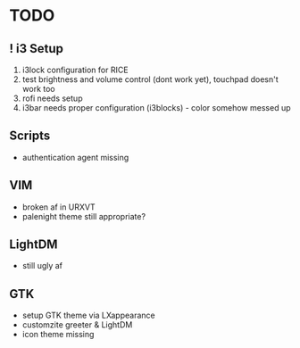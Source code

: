 # TODO

## ! i3 Setup

1. i3lock configuration for RICE
2. test brightness and volume control (dont work yet), touchpad doesn't work too
3. rofi needs setup
4. i3bar needs proper configuration (i3blocks) - color somehow messed up

## Scripts

* authentication agent missing

## VIM

* broken af in URXVT
* palenight theme still appropriate?

## LightDM

* still ugly af

## GTK

* setup GTK theme via LXappearance
* customzite greeter & LightDM
* icon theme missing
